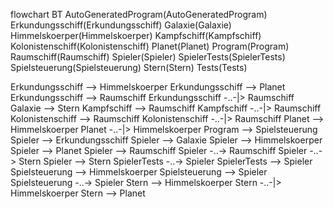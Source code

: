 flowchart BT
AutoGeneratedProgram(AutoGeneratedProgram)
Erkundungsschiff(Erkundungsschiff)
Galaxie(Galaxie)
Himmelskoerper(Himmelskoerper)
Kampfschiff(Kampfschiff)
Kolonistenschiff(Kolonistenschiff)
Planet(Planet)
Program(Program)
Raumschiff(Raumschiff)
Spieler(Spieler)
SpielerTests(SpielerTests)
Spielsteuerung(Spielsteuerung)
Stern(Stern)
Tests(Tests)

Erkundungsschiff  -->  Himmelskoerper 
Erkundungsschiff  -->  Planet 
Erkundungsschiff  -->  Raumschiff 
Erkundungsschiff  -..-|>  Raumschiff 
Galaxie  -->  Stern 
Kampfschiff  -->  Raumschiff 
Kampfschiff  -..-|>  Raumschiff 
Kolonistenschiff  -->  Raumschiff 
Kolonistenschiff  -..-|>  Raumschiff 
Planet  -->  Himmelskoerper 
Planet  -..-|>  Himmelskoerper 
Program  -->  Spielsteuerung 
Spieler  -->  Erkundungsschiff 
Spieler  -->  Galaxie 
Spieler  -->  Himmelskoerper 
Spieler  -->  Planet 
Spieler  -->  Raumschiff 
Spieler  -..->  Raumschiff 
Spieler  -..->  Stern 
Spieler  -->  Stern 
SpielerTests  -..->  Spieler 
SpielerTests  -->  Spieler 
Spielsteuerung  -->  Himmelskoerper 
Spielsteuerung  -->  Spieler 
Spielsteuerung  -..->  Spieler 
Stern  -->  Himmelskoerper 
Stern  -..-|>  Himmelskoerper 
Stern  -->  Planet 
